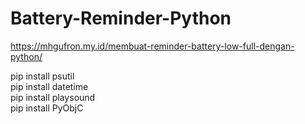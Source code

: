# Battery-Reminder-Python

https://mhgufron.my.id/membuat-reminder-battery-low-full-dengan-python/

pip install psutil  
pip install datetime  
pip install playsound  
pip install PyObjC  
